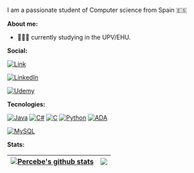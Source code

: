 
I am a passionate student of Computer science from Spain 🇪🇸

**About me:**

- 👨🏼‍🎓 currently studying in the UPV/EHU.

**Social:**

[![Link](https://img.shields.io/badge/Link_Site-Not_yet_available-39E09B?style=for-the-badge&logo=Linktree&logoColor=white&labelColor=101010)](https://www.youtube.com/watch?v=dQw4w9WgXcQ)

[![LinkedIn](https://img.shields.io/badge/LinkedIn-Ivan_Calvo-0077B5?style=for-the-badge&logo=linkedin&logoColor=white&labelColor=101010)](https://www.linkedin.com/in/ivan-calvo-bolado/)

[![Udemy](https://img.shields.io/badge/stackoverflow_-EC5252?style=for-the-badge&logo=stackoverflow&logoColor=white&labelColor=101010)](https://stackoverflow.com/users/21549666/percebe)
</br>

**Tecnologies:**


[![Java](https://img.shields.io/badge/Java-orange?style=for-the-badge&logo=jameson&logoColor=white&labelColor=101010)]() 
[![C#](https://img.shields.io/badge/C_sharp-darkgreen?style=for-the-badge&logo=Csharp&logoColor=white&labelColor=101010)]() 
[![C](https://img.shields.io/badge/C-purple?style=for-the-badge&logo=C&logoColor=white&labelColor=101010)]() 
[![Python](https://img.shields.io/badge/Python-blue?style=for-the-badge&logo=python&logoColor=white&labelColor=101010)]() 
[![ADA](https://img.shields.io/badge/Ada-c85bb7?style=for-the-badge&logo=academia&logoColor=white&labelColor=101010)]() 
</br>

[![MySQL](https://img.shields.io/badge/MySQL-red?style=for-the-badge&logo=mysql&logoColor=white&labelColor=101010)]()
</br>

**Stats:**

| <a href="https://github.com/pixelpercebe/github-readme-stats"><img align="center" src="https://github-readme-stats.vercel.app/api?username=pixelpercebe&show_icons=true&include_all_commits=true&theme=buefy&hide_border=true" alt="Percebe's github stats" /></a> | <a href="https://github.com/pixelpercebe/github-readme-stats"><img align="center" src="https://github-readme-stats.vercel.app/api/top-langs/?username=pixelpercebe&layout=compact&theme=buefy&hide_border=true" /></a> |
| ------------- | ------------- |
